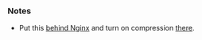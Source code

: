 ### Notes
- Put this [behind Nginx](https://gist.github.com/scr1p7ed/f8b3edfb95280785b823ffde19fa03b2) and turn on compression [there](http://nginx.org/en/docs/http/ngx_http_gzip_module.html).
